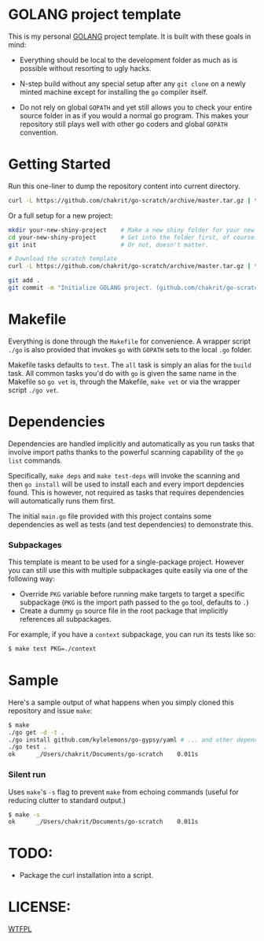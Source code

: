 
# GOLANG project template

This is my personal [GOLANG](http://golang.org/) project template.
It is built with these goals in mind:

* Everything should be local to the development folder as much as is possible without
  resorting to ugly hacks.

* N-step build without any special setup after any `git clone` on a newly minted machine
  except for installing the `go` compiler itself.

* Do not rely on global `GOPATH` and yet still allows you to check your entire source
  folder in as if you would a normal go program. This makes your repository still plays
  well with other go coders and global `GOPATH` convention.

# Getting Started

Run this one-liner to dump the repository content into current directory.

```sh
curl -L https://github.com/chakrit/go-scratch/archive/master.tar.gz | tar -xzv --strip 1
```

Or a full setup for a new project:

```sh
mkdir your-new-shiny-project    # Make a new shiny folder for your new project.
cd your-new-shiny-project       # Get into the folder first, of course.
git init                        # Or not, doesn't matter.

# Download the scratch template
curl -L https://github.com/chakrit/go-scratch/archive/master.tar.gz | tar -xzv --strip 1

git add .
git commit -m "Initialize GOLANG project. (github.com/chakrit/go-scratch)"
```

# Makefile

Everything is done through the `Makefile` for convenience. A wrapper script `./go` is also
provided that invokes `go` with `GOPATH` sets to the local `.go` folder.

Makefile tasks defaults to `test`. The `all` task is simply an alias for the `build`
task. All common tasks you'd do with `go` is given the same name in the Makefile so
`go vet` is, through the Makefile, `make vet` or via the wrapper script `./go vet`.

# Dependencies

Dependencies are handled implicitly and automatically as you run tasks that involve import
paths thanks to the powerful scanning capability of the `go list` commands.

Specifically, `make deps` and `make test-deps` will invoke the scanning and then
`go install` will be used to install each and every import depdencies found. This is
however, not required as tasks that requires dependencies will automatically runs them
first.

The initial `main.go` file provided with this project contains some dependencies as well
as tests (and test dependencies) to demonstrate this.

### Subpackages

This template is meant to be used for a single-package project. However you can still use
this with multiple subpackages quite easily via one of the following way:

* Override `PKG` variable before running make targets to target a specific subpackage
  (`PKG` is the import path passed to the `go` tool, defaults to `.`)
* Create a dummy `go` source file in the root package that implicitly references all
  subpackages.

For example, if you have a `context` subpackage, you can run its tests like so:

```sh
$ make test PKG=./context
```

# Sample

Here's a sample output of what happens when you simply cloned this repository and issue
`make`:

```sh
$ make
./go get -d -t .
./go install github.com/kylelemons/go-gypsy/yaml # ... and other dependencies
./go test .
ok      _/Users/chakrit/Documents/go-scratch    0.011s
```

### Silent run

Uses `make`'s `-s` flag to prevent `make` from echoing commands (useful for reducing
clutter to standard output.)

```sh
$ make -s
ok      _/Users/chakrit/Documents/go-scratch    0.011s
```

# TODO:

* Package the curl installation into a script.

# LICENSE:

[WTFPL](http://www.wtfpl.net/)

